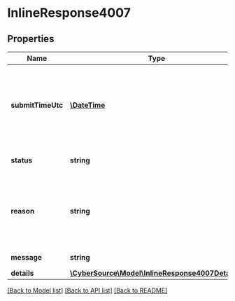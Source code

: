 # InlineResponse4007

## Properties
Name | Type | Description | Notes
------------ | ------------- | ------------- | -------------
**submitTimeUtc** | [**\DateTime**](Date.md) | Time of request in UTC. &#x60;Format: YYYY-MM-DDThh:mm:ssZ&#x60;  Example 2016-08-11T22:47:57Z equals August 11, 2016, at 22:47:57 (10:47:57 p.m.). The T separates the date and the time. The Z indicates UTC. | [optional] 
**status** | **string** | The http status description of the submitted request. | [optional] 
**reason** | **string** | Documented reason codes. Client should be able to use the key for generating their own error message Possible Values:   - &#39;INVALID_DATA&#39;   - &#39;SYSTEM_ERROR&#39;   - &#39;RESOURCE_NOT_FOUND&#39; | [optional] 
**message** | **string** | Descriptive message for the error. | [optional] 
**details** | [**\CyberSource\Model\InlineResponse4007Details[]**](InlineResponse4007Details.md) |  | [optional] 

[[Back to Model list]](../README.md#documentation-for-models) [[Back to API list]](../README.md#documentation-for-api-endpoints) [[Back to README]](../README.md)


